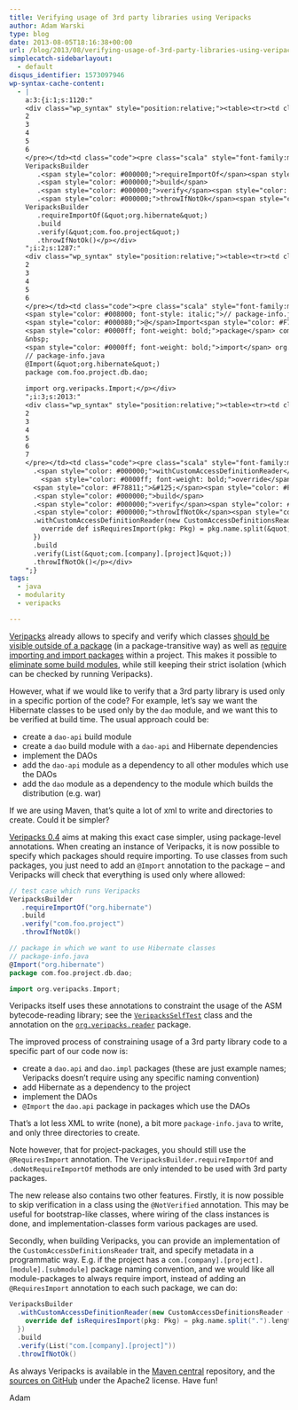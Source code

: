 ```yaml
---
title: Verifying usage of 3rd party libraries using Veripacks
author: Adam Warski
type: blog
date: 2013-08-05T18:16:38+00:00
url: /blog/2013/08/verifying-usage-of-3rd-party-libraries-using-veripacks/
simplecatch-sidebarlayout:
  - default
disqus_identifier: 1573097946
wp-syntax-cache-content:
  - |
    a:3:{i:1;s:1120:"
    <div class="wp_syntax" style="position:relative;"><table><tr><td class="line_numbers"><pre>1
    2
    3
    4
    5
    6
    </pre></td><td class="code"><pre class="scala" style="font-family:monospace;"><span style="color: #008000; font-style: italic;">// test case which runs Veripacks</span>
    VeripacksBuilder
       .<span style="color: #000000;">requireImportOf</span><span style="color: #F78811;">&#40;</span><span style="color: #6666FF;">&quot;org.hibernate&quot;</span><span style="color: #F78811;">&#41;</span>
       .<span style="color: #000000;">build</span>
       .<span style="color: #000000;">verify</span><span style="color: #F78811;">&#40;</span><span style="color: #6666FF;">&quot;com.foo.project&quot;</span><span style="color: #F78811;">&#41;</span>
       .<span style="color: #000000;">throwIfNotOk</span><span style="color: #F78811;">&#40;</span><span style="color: #F78811;">&#41;</span></pre></td></tr></table><p class="theCode" style="display:none;">// test case which runs Veripacks
    VeripacksBuilder
       .requireImportOf(&quot;org.hibernate&quot;)
       .build
       .verify(&quot;com.foo.project&quot;)
       .throwIfNotOk()</p></div>
    ";i:2;s:1287:"
    <div class="wp_syntax" style="position:relative;"><table><tr><td class="line_numbers"><pre>1
    2
    3
    4
    5
    6
    </pre></td><td class="code"><pre class="scala" style="font-family:monospace;"><span style="color: #008000; font-style: italic;">// package in which we want to use Hibernate classes</span>
    <span style="color: #008000; font-style: italic;">// package-info.java</span>
    <span style="color: #000080;">@</span>Import<span style="color: #F78811;">&#40;</span><span style="color: #6666FF;">&quot;org.hibernate&quot;</span><span style="color: #F78811;">&#41;</span>
    <span style="color: #0000ff; font-weight: bold;">package</span> com.<span style="color: #000000;">foo</span>.<span style="color: #000000;">project</span>.<span style="color: #000000;">db</span>.<span style="color: #000000;">dao</span><span style="color: #000080;">;</span>
    &nbsp;
    <span style="color: #0000ff; font-weight: bold;">import</span> org.<span style="color: #000000;">veripacks</span>.<span style="color: #000000;">Import</span><span style="color: #000080;">;</span></pre></td></tr></table><p class="theCode" style="display:none;">// package in which we want to use Hibernate classes
    // package-info.java
    @Import(&quot;org.hibernate&quot;)
    package com.foo.project.db.dao;
    
    import org.veripacks.Import;</p></div>
    ";i:3;s:2013:"
    <div class="wp_syntax" style="position:relative;"><table><tr><td class="line_numbers"><pre>1
    2
    3
    4
    5
    6
    7
    </pre></td><td class="code"><pre class="scala" style="font-family:monospace;">VeripacksBuilder
      .<span style="color: #000000;">withCustomAccessDefinitionReader</span><span style="color: #F78811;">&#40;</span><span style="color: #0000ff; font-weight: bold;">new</span> CustomAccessDefinitionsReader <span style="color: #F78811;">&#123;</span>
        <span style="color: #0000ff; font-weight: bold;">override</span> <span style="color: #0000ff; font-weight: bold;">def</span> isRequiresImport<span style="color: #F78811;">&#40;</span>pkg<span style="color: #000080;">:</span> Pkg<span style="color: #F78811;">&#41;</span> <span style="color: #000080;">=</span> pkg.<span style="color: #000000;">name</span>.<span style="color: #000000;">split</span><span style="color: #F78811;">&#40;</span><span style="color: #6666FF;">&quot;.&quot;</span><span style="color: #F78811;">&#41;</span>.<span style="color: #000000;">length</span> <span style="color: #000080;">==</span> <span style="color: #F78811;">4</span>
      <span style="color: #F78811;">&#125;</span><span style="color: #F78811;">&#41;</span>
      .<span style="color: #000000;">build</span>
      .<span style="color: #000000;">verify</span><span style="color: #F78811;">&#40;</span>List<span style="color: #F78811;">&#40;</span><span style="color: #6666FF;">&quot;com.[company].[project]&quot;</span><span style="color: #F78811;">&#41;</span><span style="color: #F78811;">&#41;</span>
      .<span style="color: #000000;">throwIfNotOk</span><span style="color: #F78811;">&#40;</span><span style="color: #F78811;">&#41;</span></pre></td></tr></table><p class="theCode" style="display:none;">VeripacksBuilder
      .withCustomAccessDefinitionReader(new CustomAccessDefinitionsReader {
        override def isRequiresImport(pkg: Pkg) = pkg.name.split(&quot;.&quot;).length == 4
      })
      .build
      .verify(List(&quot;com.[company].[project]&quot;))
      .throwIfNotOk()</p></div>
    ";}
tags:
  - java
  - modularity
  - veripacks

---
```

[Veripacks][1] already allows to specify and verify which classes [should be visible outside of a package][2] (in a package-transitive way) as well as [require importing and import packages][3] within a project. This makes it possible to [eliminate some build modules][4], while still keeping their strict isolation (which can be checked by running Veripacks).

However, what if we would like to verify that a 3rd party library is used only in a specific portion of the code? For example, let&#8217;s say we want the Hibernate classes to be used only by the `dao` module, and we want this to be verified at build time. The usual approach could be:

  * create a `dao-api` build module
  * create a `dao` build module with a `dao-api` and Hibernate dependencies
  * implement the DAOs
  * add the `dao-api` module as a dependency to all other modules which use the DAOs
  * add the `dao` module as a dependency to the module which builds the distribution (e.g. war)

If we are using Maven, that&#8217;s quite a lot of xml to write and directories to create. Could it be simpler?

[Veripacks 0.4][1] aims at making this exact case simpler, using package-level annotations. When creating an instance of Veripacks, it is now possible to specify which packages should require importing. To use classes from such packages, you just need to add an `@Import` annotation to the package &#8211; and Veripacks will check that everything is used only where allowed:
```scala
// test case which runs Veripacks
VeripacksBuilder
   .requireImportOf("org.hibernate")
   .build
   .verify("com.foo.project")
   .throwIfNotOk()
```
```scala
// package in which we want to use Hibernate classes
// package-info.java
@Import("org.hibernate")
package com.foo.project.db.dao;

import org.veripacks.Import;
```

Veripacks itself uses these annotations to constraint the usage of the ASM bytecode-reading library; see the [`VeripacksSelfTest`][5] class and the annotation on the [`org.veripacks.reader`][6] package.

The improved process of constraining usage of a 3rd party library code to a specific part of our code now is:

  * create a `dao.api` and `dao.impl` packages (these are just example names; Veripacks doesn&#8217;t require using any specific naming convention)
  * add Hibernate as a dependency to the project
  * implement the DAOs
  * `@Import` the `dao.api` package in packages which use the DAOs

That&#8217;s a lot less XML to write (none), a bit more `package-info.java` to write, and only three directories to create.

Note however, that for project-packages, you should still use the `@RequiresImport` annotation. The `VeripacksBuilder.requireImportOf` and `.doNotRequireImportOf` methods are only intended to be used with 3rd party packages.

The new release also contains two other features. Firstly, it is now possible to skip verification in a class using the `@NotVerified` annotation. This may be useful for bootstrap-like classes, where wiring of the class instances is done, and implementation-classes form various packages are used. 

Secondly, when building Veripacks, you can provide an implementation of the `CustomAccessDefinitionsReader` trait, and specify metadata in a programmatic way. E.g. if the project has a `com.[company].[project].[module].[submodule]` package naming convention, and we would like all module-packages to always require import, instead of adding an `@RequiresImport` annotation to each such package, we can do:
```scala
VeripacksBuilder
  .withCustomAccessDefinitionReader(new CustomAccessDefinitionsReader {
    override def isRequiresImport(pkg: Pkg) = pkg.name.split(".").length == 4
  })
  .build
  .verify(List("com.[company].[project]"))
  .throwIfNotOk()
```

As always Veripacks is available in the [Maven central][7] repository, and the [sources on GitHub][1] under the Apache2 license. Have fun!

Adam

 [1]: https://github.com/adamw/veripacks
 [2]: http://www.warski.org/blog/2013/01/veripacks-0-1-verify-package-specifications/
 [3]: http://www.warski.org/blog/2013/03/veripacks-0-3-importing-packages-transitively-of-course/
 [4]: http://www.warski.org/blog/2013/03/how-to-replace-a-build-module-with-veripacks/
 [5]: https://github.com/adamw/veripacks/blob/master/self-test/src/test/scala/org/veripacks/VeripacksSelfTest.scala
 [6]: https://github.com/adamw/veripacks/blob/master/verifier/src/main/scala/org/veripacks/reader/package-info.java
 [7]: http://search.maven.org/#browse%7C893935363
